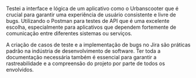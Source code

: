 Testei a interface e lógica de um aplicativo como o Urbanscooter que é crucial para garantir uma experiência de usuário consistente e livre de bugs. Utilizando o Postman para testes de API que é uma excelente escolha, especialmente para aplicativos que dependem fortemente de comunicação entre diferentes sistemas ou serviços.

A criação de casos de teste e a implementação de bugs no Jira são práticas padrão na indústria de desenvolvimento de software. Ter toda a documentação necessária também é essencial para garantir a rastreabilidade e a compreensão do projeto por parte de todos os envolvidos.

